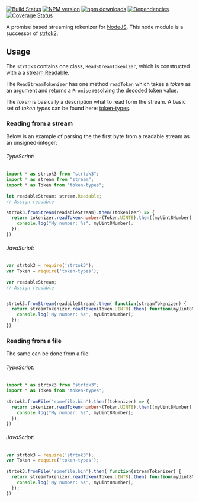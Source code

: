 [![Build Status](https://travis-ci.org/Borewit/strtok3.svg?branch=master)](https://travis-ci.org/Borewit/strtok3)
[![NPM version](https://badge.fury.io/js/strtok3.svg)](https://npmjs.org/package/strtok3)
[![npm downloads](http://img.shields.io/npm/dm/strtok3.svg)](https://npmjs.org/package/strtok3)
[![Dependencies](https://david-dm.org/Borewit/strtok3.svg)](https://david-dm.org/Borewit/strtok3)
[![Coverage Status](https://coveralls.io/repos/github/Borewit/strtok3/badge.svg?branch=master)](https://coveralls.io/github/Borewit/strtok3?branch=master)

A promise based streaming tokenizer for [NodeJS](http://nodejs.org).
This node module is a successor of [strtok2](https://github.com/Borewit/strtok2).

## Usage

The `strtok3` contains one class, `ReadStreamTokenizer`, which is constructed with a 
a [stream.Readable](https://nodejs.org/api/stream.html#stream_class_stream_readable).

The `ReadStreamTokenizer` has one method `readToken` which takes a *token* as an argument 
and returns a `Promise` resolving the decoded token value.

The *token* is basically a description what to read form the stream. 
A basic set of *token types* can be found here: [token-types](https://github.com/Borewit/token-types).

### Reading from a stream

Below is an example of parsing the the first byte from a readable stream as an unsigned-integer:

###### TypeScript:
```TypeScript
import * as strtok3 from "strtok3";
import * as stream from "stream";
import * as Token from "token-types";
    
let readableStream: stream.Readable;
// Assign readable

strtok3.fromStream(readableStream).then((tokenizer) => {
  return tokenizer.readToken<number>(Token.UINT8).then((myUint8Number) => {
    console.log("My number: %s", myUint8Number);
  });
})
```

###### JavaScript:
```JavaScript
var strtok3 = require('strtok3');
var Token = require('token-types');
    
var readableStream;
// Assign readable


strtok3.fromStream(readableStream).then( function(streamTokenizer) {
  return streamTokenizer.readToken(Token.UINT8).then( function(myUint8Number) {
    console.log('My number: %s', myUint8Number);
  });
})
```

### Reading from a file

The same can be done from a file:

###### TypeScript:
```TypeScript
import * as strtok3 from "strtok3";
import * as Token from "token-types";
    
strtok3.fromFile("somefile.bin").then((tokenizer) => {
  return tokenizer.readToken<number>(Token.UINT8).then((myUint8Number) => {
    console.log("My number: %s", myUint8Number);
  });
})
```

###### JavaScript:
```JavaScript
var strtok3 = require('strtok3');
var Token = require('token-types');
    
strtok3.fromFile('somefile.bin').then( function(streamTokenizer) {
  return streamTokenizer.readToken(Token.UINT8).then( function(myUint8Number) {
    console.log('My number: %s', myUint8Number);
  });
})
```
